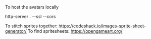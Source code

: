To host the avatars locally

http-server . --ssl --cors

To stitch sprites together: https://codeshack.io/images-sprite-sheet-generator/
To find spritesheets: https://opengameart.org/